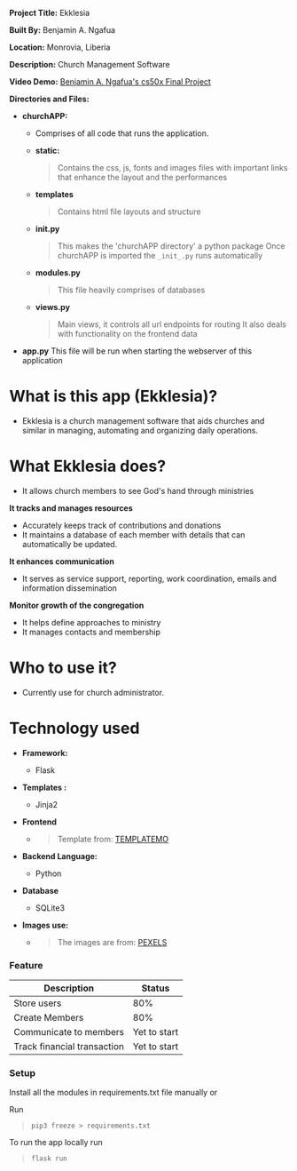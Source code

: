 **Project Title:**  Ekklesia

**Built By:** Benjamin A. Ngafua

**Location:** Monrovia, Liberia

**Description:** Church Management Software

**Video Demo:** [Benjamin A. Ngafua's cs50x Final Project](https://youtu.be/nzqE3m4DkJ8)

**Directories and Files:**

- **churchAPP:**
    - Comprises of all code that runs the application.
    - **static:**
        > Contains the css, js, fonts and  images files with important 
        links that enhance the layout and the performances
    - **templates**
        > Contains html file layouts and structure
        
    - **__init__.py**
        > This makes the 'churchAPP directory' a python package
        > Once churchAPP is imported the ``_init_.py``  runs automatically
    - **modules.py** 
        > This file heavily comprises of databases
    - **views.py** 
        > Main views, it controls all url endpoints for routing
        > It also deals with functionality on the frontend data 
- **app.py**
    This file will be run when starting the webserver of this application
    
# What is this app (Ekklesia)?
- Ekklesia is a church management software that aids churches and similar in managing, automating and organizing daily operations.

# What Ekklesia does?     
- It allows church members to see God's hand through ministries

**It tracks and manages resources** 
- Accurately keeps track of contributions and donations
- It maintains a database of each member with details that can automatically be updated.

**It enhances communication**
- It serves as service support, reporting, work coordination, emails and information dissemination

**Monitor growth of the congregation** 
- It helps define approaches to ministry
- It manages contacts and membership

# Who to use it?
 - Currently use for church administrator.

# Technology used
- **Framework:**
    - Flask
    
- **Templates :**
    - Jinja2
- **Frontend**
    - >Template from: [TEMPLATEMO](https://themewagon.com/)

- **Backend Language:** 
    - Python
- **Database**
    - SQLite3
- **Images use:**
    - > The images are from: [PEXELS](https://www.pexels.com/)


### Feature
|Description |Status |
|---------|------|
| Store users | 80% |
|Create Members | 80% |
|Communicate to members| Yet to start|
| Track financial transaction | Yet to start |

### Setup
Install all the modules in requirements.txt file manually or 

Run 
> ```pip3 freeze > requirements.txt``` 

To run the app locally run
>```flask run```
